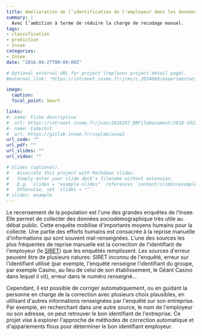 ```yaml
---
title: Amélioration de l’identification de l'employeur dans les données du recensement
summary: |
  Avec l’ambition à terme de réduire la charge de recodage manuel.
tags:
- classification
- prediction
- Insee
categories:
- Insee
date: "2016-04-27T00:00:00Z"

# Optional external URL for project (replaces project detail page).
#external_link: "https://intranet.insee.fr/jcms/c_2034660/experimentations"

image:
  caption: 
  focal_point: Smart

links:
#- name: Fiche descriptive
#  url: https://intranet.insee.fr/jcms/2626207_DBFileDocument/2018-10227-dg75-l401-fiche-lancement-id-emp-census?details=true
#- name: Code/Git
#  url: https://gitlab.insee.fr/ssplab/aiee2
url_code: ""
url_pdf: ""
url_slides: ""
url_video: ""

# Slides (optional).
#   Associate this project with Markdown slides.
#   Simply enter your slide deck's filename without extension.
#   E.g. `slides = "example-slides"` references `content/slides/example-slides.md`.
#   Otherwise, set `slides = ""`.
# slides: example
---
```


Le recensement de la population est l'une des grandes enquêtes
de l'Insee. Elle permet de collecter des données sociodémographique
très utile au débat public. Cette enquête mobilise
d'importants moyens humains pour la collecte. Une partie des
efforts humains est consacrée à la reprise manuelle
d'informations qui sont souvent mal-renseignées.
L'une des sources les plus fréquentes de reprise manuelle
est la correction de l'identifiant de
l'employeur (le [SIRET](https://fr.wikipedia.org/wiki/Syst%C3%A8me_d%27identification_du_r%C3%A9pertoire_des_%C3%A9tablissements))
que les enquêtés remplissent. Les sources d'erreur peuvent être de
plusieurs natures: SIRET inconnu de l'enquêté, erreur sur
l'identifiant utilisé (par exemple, l'enquêté renseigne l'identifiant
du groupe, par exemple Casino, au lieu de celui de son établissement, le Géant
Casino dans lequel il vit), erreur dans
le numéro renseigné...

Cependant, il est possible de corriger automatiquement, 
ou en guidant la personne en charge de la correction avec plusieurs choix
plausibles, en utilisant d'autres informations renseignées
par l'enquêté sur son entreprise. Par exemple, en recherchant
dans une autre source, le nom
de l'employeur ou son adresse, on peut retrouver le bon identifiant
de l'entreprise. Ce projet vise à explorer l'approche de méthodes
de correction automatique et d'appariements flous
pour déterminer le bon identifiant employeur. 
